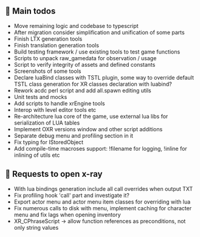 ## 🧰 Main todos

- Move remaining logic and codebase to typescript
- After migration consider simplification and unification of some parts
- Finish LTX generation tools
- Finish translation generation tools
- Build testing framework / use existing tools to test game functions
- Scripts to unpack raw_gamedata for observation / usage
- Script to verify integrity of assets and defined constants
- Screenshots of some tools
- Declare luaBind classes with TSTL plugin, some way to override default TSTL class generation for XR classes declaration with luabind?
- Rework acdc perl script and add all.spawn editing utils
- Unit tests and mocks
- Add scripts to handle xrEngine tools
- Interop with level editor tools etc
- Re-architecture lua core of the game, use external lua libs for serialization of LUA tables
- Implement OXR versions window and other script additions
- Separate debug menu and profiling section in it
- Fix typing for IStoredObject
- Add compile-time macroses support: !filename for logging, !inline for inlining of utils etc

## 🧰 Requests to open x-ray

- With lua bindings generation include all call overrides when output TXT
- Fix profiling hook 'call' part and investigate it?
- Export actor menu and actor menu item classes for overriding with lua
- Fix numerous calls to disk with menu, implement caching for character menu and fix lags when opening inventory
- XR_CPhraseScript -> allow function references as preconditions, not only string values
